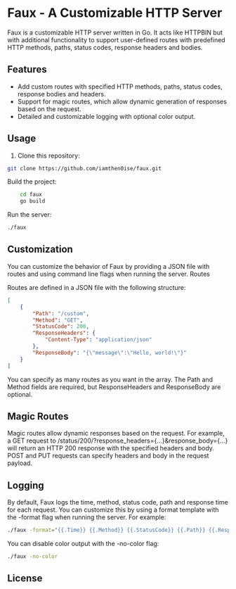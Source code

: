 # Faux - A Customizable HTTP Server

Faux is a customizable HTTP server written in Go. It acts like HTTPBIN but with additional functionality to support user-defined routes with predefined HTTP methods, paths, status codes, response headers and bodies.

## Features

- Add custom routes with specified HTTP methods, paths, status codes, response bodies and headers.
- Support for magic routes, which allow dynamic generation of responses based on the request.
- Detailed and customizable logging with optional color output.

## Usage

1. Clone this repository:

```bash
git clone https://github.com/iamthen0ise/faux.git
```

Build the project:

```bash
    cd faux
    go build
```


Run the server:

```bash
./faux
```

## Customization

You can customize the behavior of Faux by providing a JSON file with routes and using command line flags when running the server.
Routes

Routes are defined in a JSON file with the following structure:

```json
[
	{
		"Path": "/custom",
		"Method": "GET",
		"StatusCode": 200,
		"ResponseHeaders": {
			"Content-Type": "application/json"
		},
		"ResponseBody": "{\"message\":\"Hello, world!\"}"
	}
]
```

You can specify as many routes as you want in the array. The Path and Method fields are required, but ResponseHeaders and ResponseBody are optional.
## Magic Routes

Magic routes allow dynamic responses based on the request. For example, a GET request to /status/200/?response_headers={...}&response_body={...} will return an HTTP 200 response with the specified headers and body. POST and PUT requests can specify headers and body in the request payload.
## Logging

By default, Faux logs the time, method, status code, path and response time for each request. You can customize this by using a format template with the -format flag when running the server. For example:

```bash
./faux -format="{{.Time}} {{.Method}} {{.StatusCode}} {{.Path}} {{.ResponseTime}}"
```
You can disable color output with the -no-color flag:

```bash
./faux -no-color
```
## License
